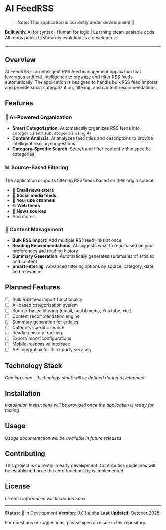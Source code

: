 # AI FeedRSS

> **Note: This application is currently under development** 🚧

**Built with**: AI for syntax | Human for logic | Learning clean, scalable code  
All repos public to show my evolution as a developer 📈

---

## Overview

AI FeedRSS is an intelligent RSS feed management application that leverages artificial intelligence to organize and filter RSS feeds automatically. The application is designed to handle bulk RSS feed imports and provide smart categorization, filtering, and content recommendations.

## Features

### 🤖 AI-Powered Organization
- **Smart Categorization**: Automatically organizes RSS feeds into categories and subcategories using AI
- **Content Analysis**: AI analyzes feed titles and descriptions to provide intelligent reading suggestions
- **Category-Specific Search**: Search and filter content within specific categories

### 📊 Source-Based Filtering
The application supports filtering RSS feeds based on their origin source:
- 📧 **Email newsletters**
- 📱 **Social media feeds**
- 🎥 **YouTube channels**
- 🌐 **Web feeds**
- 📰 **News sources**
- And more...

### 📝 Content Management
- **Bulk RSS Import**: Add multiple RSS feed links at once
- **Reading Recommendations**: AI suggests what to read based on your preferences and reading history
- **Summary Generation**: Automatically generates summaries of articles and content
- **Smart Filtering**: Advanced filtering options by source, category, date, and relevance

## Planned Features

- [ ] Bulk RSS feed import functionality
- [ ] AI-based categorization system
- [ ] Source-based filtering (email, social media, YouTube, etc.)
- [ ] Content recommendation engine
- [ ] Summary generation for articles
- [ ] Category-specific search
- [ ] Reading history tracking
- [ ] Export/import configurations
- [ ] Mobile-responsive interface
- [ ] API integration for third-party services

## Technology Stack

*Coming soon - Technology stack will be defined during development*

## Installation

*Installation instructions will be provided once the application is ready for testing*

## Usage

*Usage documentation will be available in future releases*

## Contributing

This project is currently in early development. Contribution guidelines will be established once the core functionality is implemented.

## License

*License information will be added soon*

---

**Status**: 🔨 In Development
**Version**: 0.0.1-alpha
**Last Updated**: October 2025

For questions or suggestions, please open an issue in this repository.
